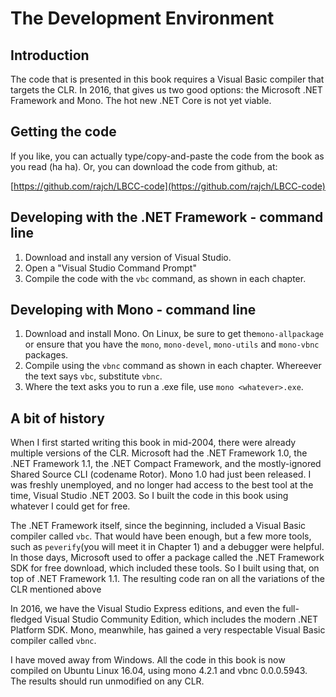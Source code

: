 # The Development Environment

## Introduction

The code that is presented in this book requires a Visual Basic compiler that targets the CLR. In 2016, that gives us two good options: the Microsoft .NET Framework and Mono. The hot new .NET Core is not yet viable.

## Getting the code

If you like, you can actually type/copy-and-paste the code from the book as you read \(ha ha\). Or, you can download the code from github, at:

[https://github.com/rajch/LBCC-code](https://github.com/rajch/LBCC-code)

## Developing with the .NET Framework - command line

1. Download and install any version of Visual Studio.
2. Open a "Visual Studio Command Prompt"
3. Compile the code with the `vbc` command, as shown in each chapter.

## Developing with Mono - command line

1. Download and install Mono. On Linux, be sure to get the`mono-allpackage` or ensure that you have the `mono`, `mono-devel`, `mono-utils` and `mono-vbnc` packages.
2. Compile using the `vbnc` command as shown in each chapter. Whereever the text says `vbc`, substitute `vbnc`.
3. Where the text asks you to run a .exe file, use `mono <whatever>.exe`.

## A bit of history

When I first started writing this book in mid-2004, there were already multiple versions of the CLR. Microsoft had the .NET Framework 1.0, the .NET Framework 1.1, the .NET Compact Framework, and the mostly-ignored Shared Source CLI \(codename Rotor\). Mono 1.0 had just been released. I was freshly unemployed, and no longer had access to the best tool at the time, Visual Studio .NET 2003. So I built the code in this book using whatever I could get for free.

The .NET Framework itself, since the beginning, included a Visual Basic compiler called `vbc`. That would have been enough, but a few more tools, such as `peverify`\(you will meet it in Chapter 1\) and a debugger were helpful. In those days, Microsoft used to offer a package called the .NET Framework SDK for free download, which included these tools. So I built using that, on top of .NET Framework 1.1. The resulting code ran on all the variations of the CLR mentioned above

In 2016, we have the Visual Studio Express editions, and even the full-fledged Visual Studio Community Edition, which includes the modern .NET Platform SDK. Mono, meanwhile, has gained a very respectable Visual Basic compiler called `vbnc`.

I have moved away from Windows. All the code in this book is now compiled on Ubuntu Linux 16.04, using mono 4.2.1 and vbnc 0.0.0.5943. The results should run unmodified on any CLR.
